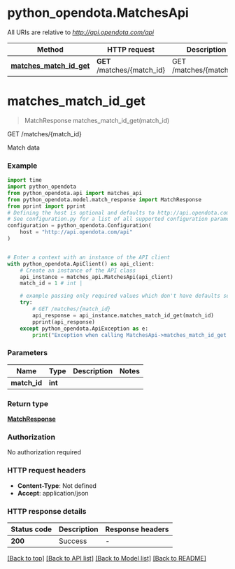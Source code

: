 # python_opendota.MatchesApi

All URIs are relative to *http://api.opendota.com/api*

Method | HTTP request | Description
------------- | ------------- | -------------
[**matches_match_id_get**](MatchesApi.md#matches_match_id_get) | **GET** /matches/{match_id} | GET /matches/{match_id}


# **matches_match_id_get**
> MatchResponse matches_match_id_get(match_id)

GET /matches/{match_id}

Match data

### Example


```python
import time
import python_opendota
from python_opendota.api import matches_api
from python_opendota.model.match_response import MatchResponse
from pprint import pprint
# Defining the host is optional and defaults to http://api.opendota.com/api
# See configuration.py for a list of all supported configuration parameters.
configuration = python_opendota.Configuration(
    host = "http://api.opendota.com/api"
)


# Enter a context with an instance of the API client
with python_opendota.ApiClient() as api_client:
    # Create an instance of the API class
    api_instance = matches_api.MatchesApi(api_client)
    match_id = 1 # int | 

    # example passing only required values which don't have defaults set
    try:
        # GET /matches/{match_id}
        api_response = api_instance.matches_match_id_get(match_id)
        pprint(api_response)
    except python_opendota.ApiException as e:
        print("Exception when calling MatchesApi->matches_match_id_get: %s\n" % e)
```


### Parameters

Name | Type | Description  | Notes
------------- | ------------- | ------------- | -------------
 **match_id** | **int**|  |

### Return type

[**MatchResponse**](MatchResponse.md)

### Authorization

No authorization required

### HTTP request headers

 - **Content-Type**: Not defined
 - **Accept**: application/json


### HTTP response details

| Status code | Description | Response headers |
|-------------|-------------|------------------|
**200** | Success |  -  |

[[Back to top]](#) [[Back to API list]](../README.md#documentation-for-api-endpoints) [[Back to Model list]](../README.md#documentation-for-models) [[Back to README]](../README.md)

